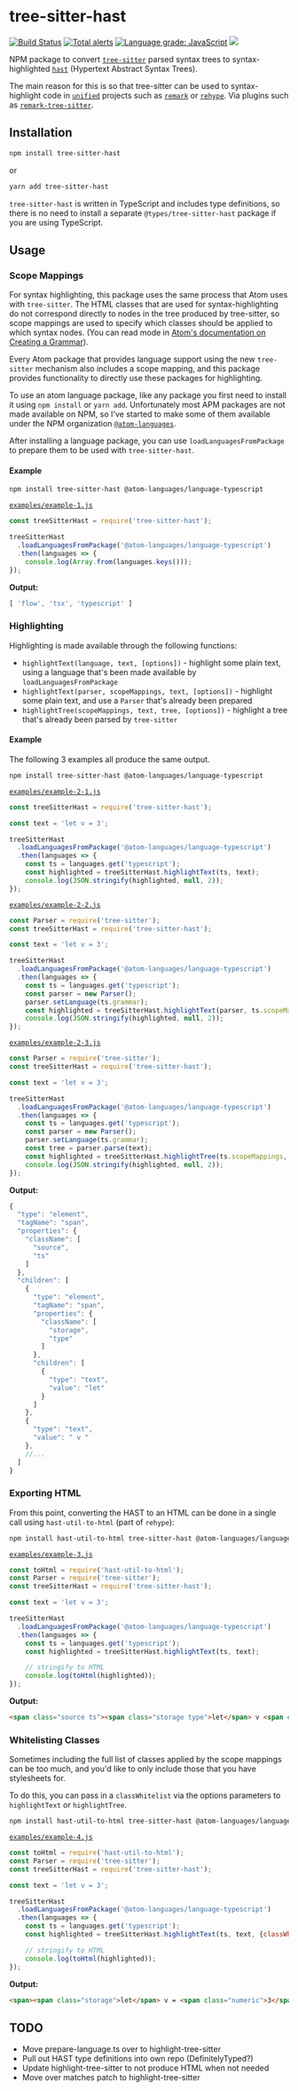 # tree-sitter-hast

[![Build Status](https://dev.azure.com/samlanning/tree-sitter/_apis/build/status/samlanning.tree-sitter-hast?branchName=master)](https://dev.azure.com/samlanning/tree-sitter/_build/latest?definitionId=2&branchName=master) [![Total alerts](https://img.shields.io/lgtm/alerts/g/samlanning/tree-sitter-hast.svg?logo=lgtm&logoWidth=18)](https://lgtm.com/projects/g/samlanning/tree-sitter-hast/alerts/) [![Language grade: JavaScript](https://img.shields.io/lgtm/grade/javascript/g/samlanning/tree-sitter-hast.svg?logo=lgtm&logoWidth=18)](https://lgtm.com/projects/g/samlanning/tree-sitter-hast/context:javascript) [![](https://img.shields.io/npm/v/tree-sitter-hast.svg)](https://www.npmjs.com/package/tree-sitter-hast)

NPM package to convert [`tree-sitter`](https://tree-sitter.github.io/) parsed syntax trees to syntax-highlighted [`hast`](https://github.com/syntax-tree/hast) (Hypertext Abstract Syntax Trees).

The main reason for this is so that tree-sitter can be used to syntax-highlight code in [`unified`](https://unified.js.org/) projects such as [`remark`](https://github.com/remarkjs/remark) or [`rehype`](https://github.com/rehypejs/rehype). Via plugins such as [`remark-tree-sitter`](https://github.com/samlanning/remark-tree-sitter).

## Installation

```bash
npm install tree-sitter-hast
```

or

```bash
yarn add tree-sitter-hast
```

`tree-sitter-hast` is written in TypeScript and includes type definitions, so there is no need to install a separate `@types/tree-sitter-hast` package if you are using TypeScript.

## Usage

### Scope Mappings

For syntax highlighting,
this package uses the same process that Atom uses with `tree-sitter`.
The HTML classes that are used for syntax-highlighting do not
correspond directly to nodes in the tree produced by tree-sitter,
so scope mappings are used to specify which classes should be
applied to which syntax nodes.
(You can read mode in [Atom's documentation on Creating a Grammar](https://flight-manual.atom.io/hacking-atom/sections/creating-a-grammar/#syntax-highlighting)).

Every Atom package that provides language support using the new `tree-sitter` mechanism
also includes a scope mapping,
and this package provides functionality to directly use these packages for highlighting.

To use an atom language package, like any package you first need to install it using `npm install` or `yarn add`.
Unfortunately most APM packages are not made available on NPM,
so I've started to make some of them available under the NPM organization [`@atom-languages`](https://www.npmjs.com/org/atom-languages).

After installing a language package, you can use `loadLanguagesFromPackage` to prepare them to be used with `tree-sitter-hast`.

#### Example

```bash
npm install tree-sitter-hast @atom-languages/language-typescript
```

[`examples/example-1.js`](examples/example-1.js)
```js
const treeSitterHast = require('tree-sitter-hast');

treeSitterHast
  .loadLanguagesFromPackage('@atom-languages/language-typescript')
  .then(languages => {
    console.log(Array.from(languages.keys()));
});
```

**Output:**
```js
[ 'flow', 'tsx', 'typescript' ]
```

### Highlighting

Highlighting is made available through the following functions:

* `highlightText(language, text, [options])` - highlight some plain text, using a language that's been made available by `loadLanguagesFromPackage`
* `highlightText(parser, scopeMappings, text, [options])` - highlight some plain text, and use a `Parser` that's already been prepared
* `highlightTree(scopeMappings, text, tree, [options])` - highlight a tree that's already been parsed by `tree-sitter`

#### Example

The following 3 examples all produce the same output.

```bash
npm install tree-sitter-hast @atom-languages/language-typescript
```

[`examples/example-2-1.js`](examples/example-2-1.js)
```js
const treeSitterHast = require('tree-sitter-hast');

const text = 'let v = 3';

treeSitterHast
  .loadLanguagesFromPackage('@atom-languages/language-typescript')
  .then(languages => {
    const ts = languages.get('typescript');
    const highlighted = treeSitterHast.highlightText(ts, text);
    console.log(JSON.stringify(highlighted, null, 2));
});
```

[`examples/example-2-2.js`](examples/example-2-2.js)
```js
const Parser = require('tree-sitter');
const treeSitterHast = require('tree-sitter-hast');

const text = 'let v = 3';

treeSitterHast
  .loadLanguagesFromPackage('@atom-languages/language-typescript')
  .then(languages => {
    const ts = languages.get('typescript');
    const parser = new Parser();
    parser.setLanguage(ts.grammar);
    const highlighted = treeSitterHast.highlightText(parser, ts.scopeMappings, text);
    console.log(JSON.stringify(highlighted, null, 2));
});
```

[`examples/example-2-3.js`](examples/example-2-3.js)
```js
const Parser = require('tree-sitter');
const treeSitterHast = require('tree-sitter-hast');

const text = 'let v = 3';

treeSitterHast
  .loadLanguagesFromPackage('@atom-languages/language-typescript')
  .then(languages => {
    const ts = languages.get('typescript');
    const parser = new Parser();
    parser.setLanguage(ts.grammar);
    const tree = parser.parse(text);
    const highlighted = treeSitterHast.highlightTree(ts.scopeMappings, text, tree);
    console.log(JSON.stringify(highlighted, null, 2));
});
```

**Output:**
```js
{
  "type": "element",
  "tagName": "span",
  "properties": {
    "className": [
      "source",
      "ts"
    ]
  },
  "children": [
    {
      "type": "element",
      "tagName": "span",
      "properties": {
        "className": [
          "storage",
          "type"
        ]
      },
      "children": [
        {
          "type": "text",
          "value": "let"
        }
      ]
    },
    {
      "type": "text",
      "value": " v "
    },
    //...
  ]
}
```

### Exporting HTML

From this point, converting the HAST to an HTML can be done in a single call using `hast-util-to-html` (part of `rehype`):

```bash
npm install hast-util-to-html tree-sitter-hast @atom-languages/language-typescript
```

[`examples/example-3.js`](examples/example-3.js)
```js
const toHtml = require('hast-util-to-html');
const Parser = require('tree-sitter');
const treeSitterHast = require('tree-sitter-hast');

const text = 'let v = 3';

treeSitterHast
  .loadLanguagesFromPackage('@atom-languages/language-typescript')
  .then(languages => {
    const ts = languages.get('typescript');
    const highlighted = treeSitterHast.highlightText(ts, text);

    // stringify to HTML
    console.log(toHtml(highlighted));
});
```

**Output:**
```html
<span class="source ts"><span class="storage type">let</span> v <span class="keyword operator js">=</span> <span class="constant numeric">3</span></span>
```

### Whitelisting Classes

Sometimes including the full list of classes applied by the scope mappings can be too much,
and you'd like to only include those that you have stylesheets for.

To do this, you can pass in a `classWhitelist` via the options parameters to `highlightText` or `highlightTree`.

```bash
npm install hast-util-to-html tree-sitter-hast @atom-languages/language-typescript
```

[`examples/example-4.js`](examples/example-4.js)
```js
const toHtml = require('hast-util-to-html');
const Parser = require('tree-sitter');
const treeSitterHast = require('tree-sitter-hast');

const text = 'let v = 3';

treeSitterHast
  .loadLanguagesFromPackage('@atom-languages/language-typescript')
  .then(languages => {
    const ts = languages.get('typescript');
    const highlighted = treeSitterHast.highlightText(ts, text, {classWhitelist: ['storage', 'numeric']});

    // stringify to HTML
    console.log(toHtml(highlighted));
});
```

**Output:**
```html
<span><span class="storage">let</span> v = <span class="numeric">3</span></span>
```

## TODO

* Move prepare-language.ts over to highlight-tree-sitter
* Pull out HAST type definitions into own repo (DefinitelyTyped?)
* Update highlight-tree-sitter to not produce HTML when not needed
* Move over matches patch to highlight-tree-sitter
